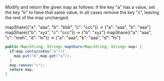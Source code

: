 Modify and return the given map as follows: if the key "a" has a value, set the key "b" to have that same value. In all cases remove the key "c", leaving the rest of the map unchanged.

mapShare({"a": "aaa", "b": "bbb", "c": "ccc"}) → {"a": "aaa", "b": "aaa"}
mapShare({"b": "xyz", "c": "ccc"}) → {"b": "xyz"}
mapShare({"a": "aaa", "c": "meh", "d": "hi"}) → {"a": "aaa", "b": "aaa", "d": "hi"}

```java
public Map<String, String> mapShare(Map<String, String> map) {
  if(map.containsKey("a")){
    map.put("b",map.get("a"));
  }
  map.remove("c");
  return map;
}

```

